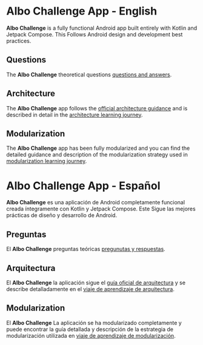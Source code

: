 Albo Challenge App - English
==================

**Albo Challenge** is a fully functional Android app built entirely with Kotlin and Jetpack Compose. This
Follows Android design and development best practices.


## Questions

The **Albo Challenge** theoretical questions
[questions and answers](docs/Questions.md).

## Architecture

The **Albo Challenge** app follows the
[official architecture guidance](https://developer.android.com/topic/architecture)
and is described in detail in the
[architecture learning journey](docs/Architecture.md).

## Modularization

The **Albo Challenge** app has been fully modularized and you can find the detailed guidance and
description of the modularization strategy used in
[modularization learning journey](docs/Modularization.md).


Albo Challenge App - Español
==================

**Albo Challenge** es una aplicación de Android completamente funcional creada íntegramente con Kotlin y Jetpack Compose. Este
Sigue las mejores prácticas de diseño y desarrollo de Android.


## Preguntas

El **Albo Challenge** preguntas teóricas
[pregunutas y respuestas](docs/Questions-Es.md).

## Arquitectura

El **Albo Challenge** la aplicación sigue el
[guía oficial de arquitectura](https://developer.android.com/topic/architecture)
y se describe detalladamente en el
[viaje de aprendizaje de arquitectura](docs/Architecture-Es.md).

## Modularization

El **Albo Challenge** La aplicación se ha modularizado completamente y puede encontrar la guía detallada y
descripción de la estrategia de modularización utilizada en
[viaje de aprendizaje de modularización](docs/Modularization-Es.md).

